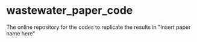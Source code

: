 # wastewater_paper_code
The online repository for the codes to replicate the results in "Insert paper name here"
